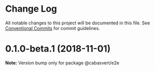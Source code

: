 # Change Log

All notable changes to this project will be documented in this file.
See [Conventional Commits](https://conventionalcommits.org) for commit guidelines.

# 0.1.0-beta.1 (2018-11-01)

**Note:** Version bump only for package @cabasvert/e2e
